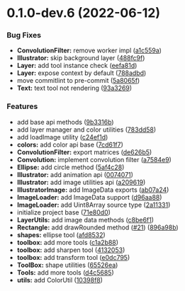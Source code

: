 # 0.1.0-dev.6 (2022-06-12)


### Bug Fixes

* **ConvolutionFilter:** remove worker impl ([a1c559a](https://github.com/CesiumLabs/illustrator.js/commit/a1c559ab5e37e2705569cb302de2d25d6bcdfa5e))
* **Illustrator:** skip background layer ([488fc9f](https://github.com/CesiumLabs/illustrator.js/commit/488fc9f7325f2a6c63f9e5d61faf21ece82f2ec7))
* **Layer:** add tool instance check ([eefa81d](https://github.com/CesiumLabs/illustrator.js/commit/eefa81d88ff32235cc22c21557dbafd756b3876c))
* **Layer:** expose context by default ([788adbd](https://github.com/CesiumLabs/illustrator.js/commit/788adbdce3e55c5a9a99f7f46cf99893e33fccb2))
* move commitlint to pre-commit ([5a8065f](https://github.com/CesiumLabs/illustrator.js/commit/5a8065f9d9c6063bfa70e7c944f95b85f9bad345))
* **Text:** text tool not rendering ([93a3269](https://github.com/CesiumLabs/illustrator.js/commit/93a326972e7d33d48426fd5bf03cc6d7527acfc7))


### Features

* add base api methods ([9b3316b](https://github.com/CesiumLabs/illustrator.js/commit/9b3316b327353bd01d46b2dd4fb1a5e83ca7dd3b))
* add layer manager and color utilities ([783dd58](https://github.com/CesiumLabs/illustrator.js/commit/783dd588bcc36807651df6b68769e9685793b60c))
* add loadImage utility ([c24ef1d](https://github.com/CesiumLabs/illustrator.js/commit/c24ef1d6067a8e1a115dae5e1cb7de9457f495a8))
* **colors:** add color api base ([7cd61f7](https://github.com/CesiumLabs/illustrator.js/commit/7cd61f714fef7d63f46a76941a0f75287bd6d35f))
* **ConvolutionFilter:** export matrices ([de626b5](https://github.com/CesiumLabs/illustrator.js/commit/de626b5b4ba3a8a2d84151b918ded286bd0db6a7))
* **Convolution:** implement convolution filter ([a7584e9](https://github.com/CesiumLabs/illustrator.js/commit/a7584e92509b5a6840ece734560eee7016437846))
* **Ellipse:** add circle method ([5af4c28](https://github.com/CesiumLabs/illustrator.js/commit/5af4c28cc69ee65f87c266d7d776a645bd36adda))
* **Illustrator:** add animation api ([0074071](https://github.com/CesiumLabs/illustrator.js/commit/0074071dc4d7265caefab5e94db27460280c8a65))
* **Illustrator:** add image utilities api ([a209619](https://github.com/CesiumLabs/illustrator.js/commit/a209619802a094473c765bb598eda4d08fa9a21e))
* **IllustratorImage:** add ImageData exports ([ab07a24](https://github.com/CesiumLabs/illustrator.js/commit/ab07a24465cb37edbdfc460e9eb554f2e5374997))
* **ImageLoader:** add ImageData support ([d96aa88](https://github.com/CesiumLabs/illustrator.js/commit/d96aa880669b63d865e5e87fd3682eacada7b276))
* **ImageLoader:** add Uint8Array source type ([2a11331](https://github.com/CesiumLabs/illustrator.js/commit/2a11331764c486ef7299332a6713aff76213a00a))
* initialize project base ([71e80d0](https://github.com/CesiumLabs/illustrator.js/commit/71e80d0a9dc4c20c45f4e2c2b09d9a8a6e9a77ee))
* **LayerUtils:** add image data methods ([c8be6f1](https://github.com/CesiumLabs/illustrator.js/commit/c8be6f17a6bc7a5d843578f87d6d6d70e298d8c1))
* **Rectangle:** add drawRounded method ([#21](https://github.com/CesiumLabs/illustrator.js/issues/21)) ([896a98b](https://github.com/CesiumLabs/illustrator.js/commit/896a98b0ded928c22447f2c0d0d4c5d8b0b677d5))
* **shapes:** ellipse tool ([afd8532](https://github.com/CesiumLabs/illustrator.js/commit/afd85326862128dcfe4c8fc2afdb78156506d765))
* **toolbox:** add more tools ([c1a2b88](https://github.com/CesiumLabs/illustrator.js/commit/c1a2b8879eec74bd7e57c9f7bcff8165ffe5a7b1))
* **toolbox:** add sharpen tool ([4132053](https://github.com/CesiumLabs/illustrator.js/commit/413205398ef95da147db1999d5a1e0aaa2c3c857))
* **toolbox:** add transform tool ([e0dc795](https://github.com/CesiumLabs/illustrator.js/commit/e0dc795ef00d3eebd40c37f1446b2dd1c3265844))
* **ToolBox:** shape utilities ([65526ea](https://github.com/CesiumLabs/illustrator.js/commit/65526ea228b4b09c31868bd7101f7eace709dffd))
* **Tools:** add more tools ([d4c5685](https://github.com/CesiumLabs/illustrator.js/commit/d4c5685f2c4e77947d7e81b7d6a102a16cb98000))
* **utils:** add ColorUtil ([10398f8](https://github.com/CesiumLabs/illustrator.js/commit/10398f8096af677f043baeb767137742b3c293c9))



